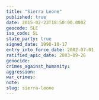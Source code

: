 ```yaml
---
title: "Sierra Leone"
published: true
date: 2015-02-23T18:50:00.000Z
geocode: SLE
iso_code: SL
state_party: true
signed_date: 1998-10-17
entry_into_force_date: 2002-07-01
ratified_apic_date: 2003-09-26
genocide:
crimes_against_humanity:
aggression:
war_crimes:
note:
slug: sierra-leone
---
```

